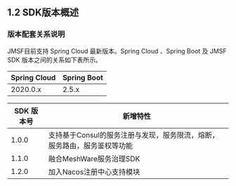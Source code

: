## 1.2 SDK版本概述
### 版本配套关系说明
JMSF目前支持 Spring Cloud 最新版本。Spring Cloud 、Spring Boot 及 JMSF SDK 版本之间的关系如下表所示。

| Spring Cloud | Spring Boot |
| ------------ | ----------- |
| 2020.0.x     | 2.5.x       |

| SDK 版本号 | 新增特性                                                     |
| ---------- | ------------------------------------------------------------ |
| 1.0.0      | 支持基于Consul的服务注册与发现，服务限流，熔断，服务路由，服务鉴权等功能 |
| 1.1.0      | 融合MeshWare服务治理SDK                                      |
| 1.2.0      | 加入Nacos注册中心支持模块                                    |

##  
